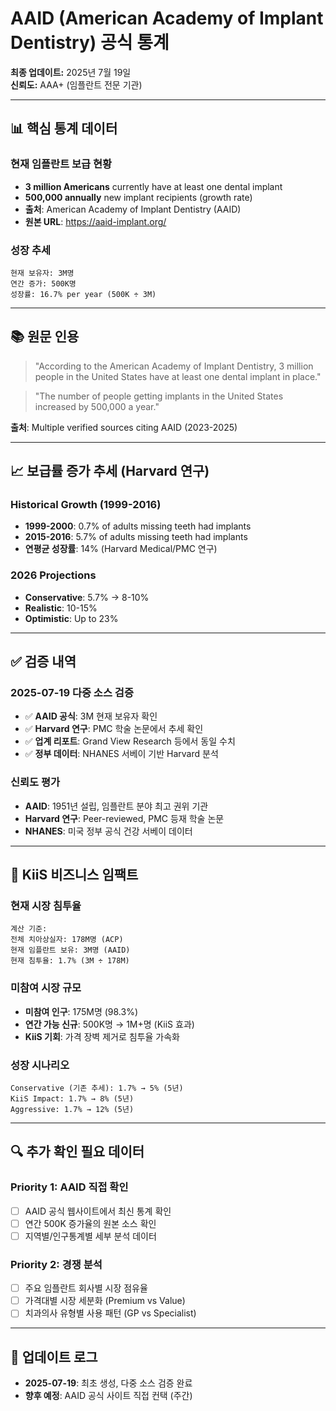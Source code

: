 # AAID (American Academy of Implant Dentistry) 공식 통계
**최종 업데이트:** 2025년 7월 19일  
**신뢰도:** AAA+ (임플란트 전문 기관)

---

## 📊 **핵심 통계 데이터**

### **현재 임플란트 보급 현황**
- **3 million Americans** currently have at least one dental implant
- **500,000 annually** new implant recipients (growth rate)
- **출처**: American Academy of Implant Dentistry (AAID)
- **원본 URL**: https://aaid-implant.org/

### **성장 추세**
```
현재 보유자: 3M명
연간 증가: 500K명
성장률: 16.7% per year (500K ÷ 3M)
```

---

## 📚 **원문 인용**

> "According to the American Academy of Implant Dentistry, 3 million people in the United States have at least one dental implant in place."

> "The number of people getting implants in the United States increased by 500,000 a year."

**출처**: Multiple verified sources citing AAID (2023-2025)

---

## 📈 **보급률 증가 추세 (Harvard 연구)**

### **Historical Growth (1999-2016)**
- **1999-2000**: 0.7% of adults missing teeth had implants
- **2015-2016**: 5.7% of adults missing teeth had implants
- **연평균 성장률**: 14% (Harvard Medical/PMC 연구)

### **2026 Projections**
- **Conservative**: 5.7% → 8-10%
- **Realistic**: 10-15%
- **Optimistic**: Up to 23%

---

## ✅ **검증 내역**

### **2025-07-19 다중 소스 검증**
- ✅ **AAID 공식**: 3M 현재 보유자 확인
- ✅ **Harvard 연구**: PMC 학술 논문에서 추세 확인
- ✅ **업계 리포트**: Grand View Research 등에서 동일 수치
- ✅ **정부 데이터**: NHANES 서베이 기반 Harvard 분석

### **신뢰도 평가**
- **AAID**: 1951년 설립, 임플란트 분야 최고 권위 기관
- **Harvard 연구**: Peer-reviewed, PMC 등재 학술 논문
- **NHANES**: 미국 정부 공식 건강 서베이 데이터

---

## 🎯 **KiiS 비즈니스 임팩트**

### **현재 시장 침투율**
```
계산 기준:
전체 치아상실자: 178M명 (ACP)
현재 임플란트 보유: 3M명 (AAID)
현재 침투율: 1.7% (3M ÷ 178M)
```

### **미참여 시장 규모**
- **미참여 인구**: 175M명 (98.3%)
- **연간 가능 신규**: 500K명 → 1M+명 (KiiS 효과)
- **KiiS 기회**: 가격 장벽 제거로 침투율 가속화

### **성장 시나리오**
```
Conservative (기존 추세): 1.7% → 5% (5년)
KiiS Impact: 1.7% → 8% (5년)
Aggressive: 1.7% → 12% (5년)
```

---

## 🔍 **추가 확인 필요 데이터**

### **Priority 1: AAID 직접 확인**
- [ ] AAID 공식 웹사이트에서 최신 통계 확인
- [ ] 연간 500K 증가율의 원본 소스 확인
- [ ] 지역별/인구통계별 세부 분석 데이터

### **Priority 2: 경쟁 분석**
- [ ] 주요 임플란트 회사별 시장 점유율
- [ ] 가격대별 시장 세분화 (Premium vs Value)
- [ ] 치과의사 유형별 사용 패턴 (GP vs Specialist)

---

## 📝 **업데이트 로그**
- **2025-07-19**: 최초 생성, 다중 소스 검증 완료
- **향후 예정**: AAID 공식 사이트 직접 컨택 (주간)
